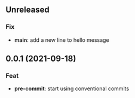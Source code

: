 ## Unreleased

### Fix

- **main**: add a new line to hello message

## 0.0.1 (2021-09-18)

### Feat

- **pre-commit**: start using conventional commits
